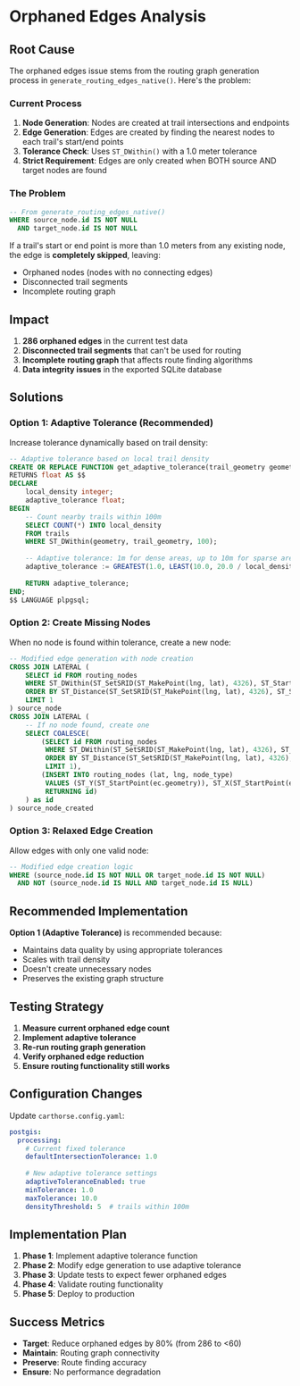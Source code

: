 # Orphaned Edges Analysis

## Root Cause

The orphaned edges issue stems from the routing graph generation process in `generate_routing_edges_native()`. Here's the problem:

### Current Process
1. **Node Generation**: Nodes are created at trail intersections and endpoints
2. **Edge Generation**: Edges are created by finding the nearest nodes to each trail's start/end points
3. **Tolerance Check**: Uses `ST_DWithin()` with a 1.0 meter tolerance
4. **Strict Requirement**: Edges are only created when BOTH source AND target nodes are found

### The Problem
```sql
-- From generate_routing_edges_native()
WHERE source_node.id IS NOT NULL
  AND target_node.id IS NOT NULL
```

If a trail's start or end point is more than 1.0 meters from any existing node, the edge is **completely skipped**, leaving:
- Orphaned nodes (nodes with no connecting edges)
- Disconnected trail segments
- Incomplete routing graph

## Impact

1. **286 orphaned edges** in the current test data
2. **Disconnected trail segments** that can't be used for routing
3. **Incomplete routing graph** that affects route finding algorithms
4. **Data integrity issues** in the exported SQLite database

## Solutions

### Option 1: Adaptive Tolerance (Recommended)
Increase tolerance dynamically based on trail density:

```sql
-- Adaptive tolerance based on local trail density
CREATE OR REPLACE FUNCTION get_adaptive_tolerance(trail_geometry geometry) 
RETURNS float AS $$
DECLARE
    local_density integer;
    adaptive_tolerance float;
BEGIN
    -- Count nearby trails within 100m
    SELECT COUNT(*) INTO local_density
    FROM trails 
    WHERE ST_DWithin(geometry, trail_geometry, 100);
    
    -- Adaptive tolerance: 1m for dense areas, up to 10m for sparse areas
    adaptive_tolerance := GREATEST(1.0, LEAST(10.0, 20.0 / local_density));
    
    RETURN adaptive_tolerance;
END;
$$ LANGUAGE plpgsql;
```

### Option 2: Create Missing Nodes
When no node is found within tolerance, create a new node:

```sql
-- Modified edge generation with node creation
CROSS JOIN LATERAL (
    SELECT id FROM routing_nodes 
    WHERE ST_DWithin(ST_SetSRID(ST_MakePoint(lng, lat), 4326), ST_StartPoint(ec.geometry), $1)
    ORDER BY ST_Distance(ST_SetSRID(ST_MakePoint(lng, lat), 4326), ST_StartPoint(ec.geometry))
    LIMIT 1
) source_node
CROSS JOIN LATERAL (
    -- If no node found, create one
    SELECT COALESCE(
        (SELECT id FROM routing_nodes 
         WHERE ST_DWithin(ST_SetSRID(ST_MakePoint(lng, lat), 4326), ST_StartPoint(ec.geometry), $1)
         ORDER BY ST_Distance(ST_SetSRID(ST_MakePoint(lng, lat), 4326), ST_StartPoint(ec.geometry))
         LIMIT 1),
        (INSERT INTO routing_nodes (lat, lng, node_type) 
         VALUES (ST_Y(ST_StartPoint(ec.geometry)), ST_X(ST_StartPoint(ec.geometry)), 'endpoint')
         RETURNING id)
    ) as id
) source_node_created
```

### Option 3: Relaxed Edge Creation
Allow edges with only one valid node:

```sql
-- Modified edge creation logic
WHERE (source_node.id IS NOT NULL OR target_node.id IS NOT NULL)
  AND NOT (source_node.id IS NULL AND target_node.id IS NULL)
```

## Recommended Implementation

**Option 1 (Adaptive Tolerance)** is recommended because:
- Maintains data quality by using appropriate tolerances
- Scales with trail density
- Doesn't create unnecessary nodes
- Preserves the existing graph structure

## Testing Strategy

1. **Measure current orphaned edge count**
2. **Implement adaptive tolerance**
3. **Re-run routing graph generation**
4. **Verify orphaned edge reduction**
5. **Ensure routing functionality still works**

## Configuration Changes

Update `carthorse.config.yaml`:

```yaml
postgis:
  processing:
    # Current fixed tolerance
    defaultIntersectionTolerance: 1.0
    
    # New adaptive tolerance settings
    adaptiveToleranceEnabled: true
    minTolerance: 1.0
    maxTolerance: 10.0
    densityThreshold: 5  # trails within 100m
```

## Implementation Plan

1. **Phase 1**: Implement adaptive tolerance function
2. **Phase 2**: Modify edge generation to use adaptive tolerance
3. **Phase 3**: Update tests to expect fewer orphaned edges
4. **Phase 4**: Validate routing functionality
5. **Phase 5**: Deploy to production

## Success Metrics

- **Target**: Reduce orphaned edges by 80% (from 286 to <60)
- **Maintain**: Routing graph connectivity
- **Preserve**: Route finding accuracy
- **Ensure**: No performance degradation 